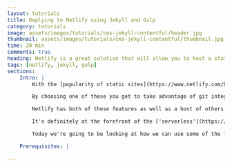 ```yaml
---
layout: tutorials
title: Deplying to Netlify using Jekyll and Gulp
category: tutorials
image: assets/images/tutorials/cms-jekyll-contentful/header.jpg
thumbnail: assets/images/tutorials/cms-jekyll-contentful/thumbnail.jpg
time: 20 min
comments: true
heading: Netlify is a great solution that will allow you to host a static website, for free! Here were going to look at how to deploy your Jekyll based website to Netlify using the Gulp task runner.
tags: [netlify, jekyll, gulp]
sections:
    Intro: |
        With the [popularity of static sites](https://www.netlify.com/blog/2016/05/02/top-ten-static-website-generators/) on the rise, there are a growing number of hosting solutions for them. You can decide to take the rather archaic approach and FTP your static files up to a 'GoDaddy' server. Or chose a more sophisticated solution like GitHub Pages or [Netlify](https://www.netlify.com) to host your files.<br /><br />

        By choosing one of these you get to take advantage of git integration - so you can version your website code in git, push the changes and the results will be deployed. Most hosting sites also utilise a content delivery network (CDN) - your content is distributed around the world so your global visitors are able to access your site faster.<br /><br />

        Netlify has both of these features as well as a host of others such as, custom domain setup, form generation and password protection. It's a great cost-effective solution to host your static site and with the company being only a few years old, it's growing in popularity massively with new features and tool sets being added frequently.<br /><br />

        It's definitely at the forefront of the ['serverless'](https://en.wikipedia.org/wiki/Serverless_computing) movement. This is the idea where web and app creators don't have to bother about provisioning their infrastructure. They can deploy to something like Netlify and this looks after everything backend wise like DNS, CDN, scaling, freeing up time for the developer to concentrate on their app. It's a movement that's really fascinating and something that has great potential.<br /><br />

        Today we're going to be looking at how we can use some of the feature of Netlify to host our Jekyll site. We'll be using [Gulp](http://gulpjs.com/) to package our assets, such as our CSS files, building the site with Jekyll and then deploying the site to Netlify.<br /><br />

    Prerequisites: |

---
```

